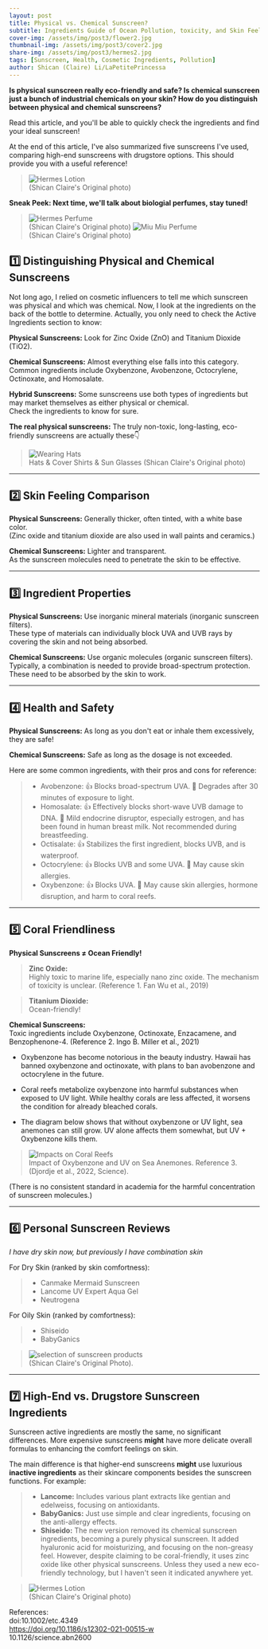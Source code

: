 ```yaml
---
layout: post
title: Physical vs. Chemical Sunscreen?
subtitle: Ingredients Guide of Ocean Pollution, toxicity, and Skin Feeling
cover-img: /assets/img/post3/flower2.jpg
thumbnail-img: /assets/img/post3/cover2.jpg
share-img: /assets/img/post3/hermes2.jpg
tags: [Sunscreen, Health, Cosmetic Ingredients, Pollution]
author: Shican (Claire) Li/LaPetitePrincessa
---
```

               
**Is physical sunscreen really eco-friendly and safe? Is chemical sunscreen just a bunch of industrial chemicals on your skin? How do you distinguish between physical and chemical sunscreens?**

Read this article, and you'll be able to quickly check the ingredients and find your ideal sunscreen!

At the end of this article, I've also summarized five sunscreens I've used, comparing high-end sunscreens with drugstore options. This should provide you with a useful reference!

>![Hermes Lotion][cover1]   
>(Shican Claire's Original photo)

**Sneak Peek: Next time, we'll talk about biologial perfumes, stay tuned!**

>![Hermes Perfume][perfume]   
>(Shican Claire's Original photo)
>![Miu Miu Perfume][miumiu]   
>(Shican Claire's Original photo)


## 1️⃣ Distinguishing Physical and Chemical Sunscreens
Not long ago, I relied on cosmetic influencers to tell me which sunscreen was physical and which was chemical. Now, I look at the ingredients on the back of the bottle to determine. Actually, you only need to check the Active Ingredients section to know:

**Physical Sunscreens:** Look for Zinc Oxide (ZnO) and Titanium Dioxide (TiO2).

**Chemical Sunscreens:** Almost everything else falls into this category.   
Common ingredients include Oxybenzone, Avobenzone, Octocrylene, Octinoxate, and Homosalate.

**Hybrid Sunscreens:** Some sunscreens use both types of ingredients but may market themselves as either physical or chemical.   
Check the ingredients to know for sure.

**The real physical sunscreens:** The truly non-toxic, long-lasting, eco-friendly sunscreens are actually these👇

>![Wearing Hats][flower2]   
>Hats & Cover Shirts & Sun Glasses (Shican Claire's Original photo)

___

## 2️⃣ Skin Feeling Comparison

**Physical Sunscreens:** Generally thicker, often tinted, with a white base color.  
(Zinc oxide and titanium dioxide are also used in wall paints and ceramics.)

**Chemical Sunscreens:** Lighter and transparent.   
As the sunscreen molecules need to penetrate the skin to be effective.

___

## 3️⃣ Ingredient Properties

**Physical Sunscreens:** Use inorganic mineral materials (inorganic sunscreen filters).   
These type of materials can individually block UVA and UVB rays by covering the skin and not being absorbed.

**Chemical Sunscreens:** Use organic molecules (organic sunscreen filters).   
Typically, a combination is needed to provide broad-spectrum protection. These need to be absorbed by the skin to work.

___

## 4️⃣ Health and Safety

**Physical Sunscreens:** As long as you don't eat or inhale them excessively, they are safe!

**Chemical Sunscreens:** Safe as long as the dosage is not exceeded.  

Here are some common ingredients, with their pros and cons for reference:

>* Avobenzone: 👍 Blocks broad-spectrum UVA. 🙅 Degrades after 30 minutes of exposure to light.  
>* Homosalate: 👍 Effectively blocks short-wave UVB damage to DNA. 🙅 Mild endocrine disruptor, especially estrogen, and has been found in human breast milk. Not recommended during breastfeeding.
>* Octisalate: 👍 Stabilizes the first ingredient, blocks UVB, and is waterproof.  
>* Octocrylene: 👍 Blocks UVB and some UVA. 🙅 May cause skin allergies.    
>* Oxybenzone: 👍 Blocks UVA. 🙅 May cause skin allergies, hormone disruption, and harm to coral reefs.

___

## 5️⃣ Coral Friendliness

**Physical Sunscreens ≠ Ocean Friendly!**

>**Zinc Oxide:**  
>Highly toxic to marine life, especially nano zinc oxide. The mechanism of toxicity is unclear. (Reference 1. Fan Wu et al., 2019)   

>**Titanium Dioxide:**    
>Ocean-friendly!

**Chemical Sunscreens:**   
Toxic ingredients include Oxybenzone, Octinoxate, Enzacamene, and Benzophenone-4. (Reference 2. Ingo B. Miller et al., 2021)
* Oxybenzone has become notorious in the beauty industry. Hawaii has banned oxybenzone and octinoxate, with plans to ban avobenzone and octocrylene in the future.

* Coral reefs metabolize oxybenzone into harmful substances when exposed to UV light. While healthy corals are less affected, it worsens the condition for already bleached corals.

* The diagram below shows that without oxybenzone or UV light, sea anemones can still grow. UV alone affects them somewhat, but UV + Oxybenzone kills them.

>![Impacts on Coral Reefs][coral]   
>Impact of Oxybenzone and UV on Sea Anemones. Reference 3. (Djordje et al., 2022, Science).

(There is no consistent standard in academia for the harmful concentration of sunscreen molecules.)

___

## 6️⃣ Personal Sunscreen Reviews
_I have dry skin now, but previously I have combination skin_

For Dry Skin (ranked by skin comfortness):

>* Canmake Mermaid Sunscreen    
>* Lancome UV Expert Aqua Gel    
>* Neutrogena    

For Oily Skin (ranked by comfortness):    

>* Shiseido   
>* BabyGanics

>![selection of sunscreen products][sunscreens]     
>(Shican Claire's Original Photo).

_____

## 7️⃣ High-End vs. Drugstore Sunscreen Ingredients

Sunscreen active ingredients are mostly the same, no significant differences. More expensive sunscreens **might** have more delicate overall formulas to enhancing the comfort feelings on skin.   

The main difference is that higher-end sunscreens **might** use luxurious **inactive ingredients** as their skincare components besides the sunscreen functions. For example:
>* **Lancome:** Includes various plant extracts like gentian and edelweiss, focusing on antioxidants.    
>* **BabyGanics:** Just use simple and clear ingredients, focusing on the anti-allergy effects.   
>* **Shiseido:** The new version removed its chemical sunscreen ingredients, becoming a purely physical sunscreen. It  added hyaluronic acid for moisturizing, and focusing on the non-greasy feel. However, despite claiming to be coral-friendly, it uses zinc oxide like other physical sunscreens. Unless they used a new eco-friendly technology, but I haven't seen it indicated anywhere yet.

>![Hermes Lotion][hermes1]   
>(Shican Claire's Original photo)

References:  
doi:10.1002/etc.4349   
https://doi.org/10.1186/s12302-021-00515-w   
10.1126/science.abn2600    



[cover1]: /assets/img/post3/cover1.jpg
[cover2]: /assets/img/post3/cover2.jpg
[perfume]: /assets/img/post3/perfume.jpg
[flower1]: /assets/img/post3/flower1.jpg
[flower2]: /assets/img/post3/flower2.jpg
[coral]: /assets/img/post3/coral.jpg
[hermes1]: /assets/img/post3/hermes1.jpg
[miumiu]: /assets/img/post3/miumiu.jpg
[sunscreens]: /assets/img/post3/sunscreens.jpg
[hermes2]: /assets/img/post3/hermes2.jpg
